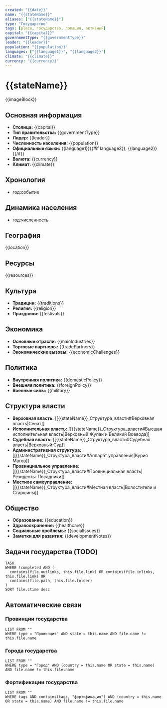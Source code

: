 ```yaml
---
created: "{{date}}"
name: "{{stateName}}"
aliases: ["{{stateName}}"]
type: "Государство"
tags: [place, государство, локация, активный]
capital: "{{capital}}"
governmentType: "{{governmentType}}"
leader: "{{leader}}"
population: "{{population}}"
languages: ["{{language1}}", "{{language2}}"]
climate: "{{climate}}"
currency: "{{currency}}"
---
```


# {{stateName}}

{{imageBlock}}

## Основная информация

- **Столица:** {{capital}}
- **Тип правительства:** {{governmentType}}
- **Лидер:** {{leader}}
- **Численность населения:** {{population}}
- **Официальные языки:** {{language1}}{{#if language2}}, {{language2}}{{/if}}
- **Валюта:** {{currency}}
- **Климат:** {{climate}}

## Хронология

- год:событие

## Динамика населения

- год:численность

## География

{{location}}

## Ресурсы

{{resources}}

## Культура

- **Традиции:** {{traditions}}
- **Религия:** {{religion}}
- **Праздники:** {{festivals}}

## Экономика

- **Основные отрасли:** {{mainIndustries}}
- **Торговые партнеры:** {{tradePartners}}
- **Экономические вызовы:** {{economicChallenges}}

## Политика

- **Внутренняя политика:** {{domesticPolicy}}
- **Внешняя политика:** {{foreignPolicy}}
- **Военные силы:** {{military}}

## Структура власти

- **Верховная власть:** [[{{stateName}}_Структура_власти#Верховная власть|Сенат]]
- **Исполнительная власть:** [[{{stateName}}_Структура_власти#Высшая исполнительная власть|Верховный Жупан и Великий Воевода]]
- **Судебная власть:** [[{{stateName}}_Структура_власти#Судебная власть|Верховный Суд]]
- **Административная структура:** [[{{stateName}}_Структура_власти#Аппарат управления|Курия Магов]]
- **Провинциальное управление:** [[{{stateName}}_Структура_власти#Провинциальная власть|Резиденты-Посадники]]
- **Местное самоуправление:** [[{{stateName}}_Структура_власти#Местная власть|Волостители и Старшины]]

## Общество

- **Образование:** {{education}}
- **Здравоохранение:** {{healthcare}}
- **Социальные проблемы:** {{socialIssues}}
- **Заметки для развития:** {{developmentNotes}}

## Задачи государства (TODO)

```dataview
TASK
WHERE !completed AND (
  contains(file.outlinks, this.file.link) OR contains(file.inlinks, this.file.link) OR
  contains(file.path, this.file.folder)
)
SORT file.ctime desc
```

## Автоматические связи

### Провинции государства

```dataview
LIST FROM ""
WHERE type = "Провинция" AND state = this.name AND file.name != this.file.name
```

### Города государства

```dataview
LIST FROM ""
WHERE type = "Город" AND (country = this.name OR state = this.name) AND file.name != this.file.name
```

### Фортификации государства

```dataview
LIST FROM ""
WHERE tags AND contains(tags, "фортификация") AND (country = this.name OR state = this.name) AND file.name != this.file.name
```
